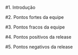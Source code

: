 #1. Introdução 

#2. Pontos fortes da equipe

#3. Pontos fracos da equipe

#4. Pontos positivos da release

#5. Pontos negativos da release